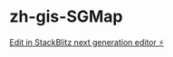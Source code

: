 # zh-gis-SGMap

[Edit in StackBlitz next generation editor ⚡️](https://stackblitz.com/~/github.com/da34/zh-gis-SGMap)